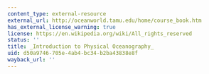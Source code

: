 ```yaml
---
content_type: external-resource
external_url: http://oceanworld.tamu.edu/home/course_book.htm
has_external_license_warning: true
license: https://en.wikipedia.org/wiki/All_rights_reserved
status: ''
title: _Introduction to Physical Oceanography_
uid: d50a9746-705e-4ab4-bc34-b2ba43838e8f
wayback_url: ''
---
```

